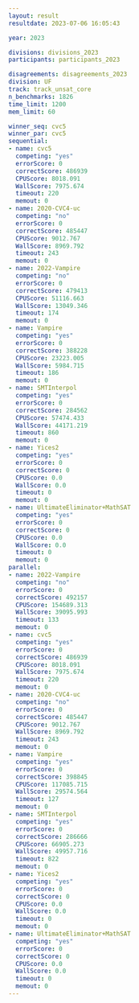 ```yaml
---
layout: result
resultdate: 2023-07-06 16:05:43

year: 2023

divisions: divisions_2023
participants: participants_2023

disagreements: disagreements_2023
division: UF
track: track_unsat_core
n_benchmarks: 1826
time_limit: 1200
mem_limit: 60

winner_seq: cvc5
winner_par: cvc5
sequential:
- name: cvc5
  competing: "yes"
  errorScore: 0
  correctScore: 486939
  CPUScore: 8018.091
  WallScore: 7975.674
  timeout: 220
  memout: 0
- name: 2020-CVC4-uc
  competing: "no"
  errorScore: 0
  correctScore: 485447
  CPUScore: 9012.767
  WallScore: 8969.792
  timeout: 243
  memout: 0
- name: 2022-Vampire
  competing: "no"
  errorScore: 0
  correctScore: 479413
  CPUScore: 51116.663
  WallScore: 13049.346
  timeout: 174
  memout: 0
- name: Vampire
  competing: "yes"
  errorScore: 0
  correctScore: 388228
  CPUScore: 23223.005
  WallScore: 5984.715
  timeout: 186
  memout: 0
- name: SMTInterpol
  competing: "yes"
  errorScore: 0
  correctScore: 284562
  CPUScore: 57474.433
  WallScore: 44171.219
  timeout: 860
  memout: 0
- name: Yices2
  competing: "yes"
  errorScore: 0
  correctScore: 0
  CPUScore: 0.0
  WallScore: 0.0
  timeout: 0
  memout: 0
- name: UltimateEliminator+MathSAT
  competing: "yes"
  errorScore: 0
  correctScore: 0
  CPUScore: 0.0
  WallScore: 0.0
  timeout: 0
  memout: 0
parallel:
- name: 2022-Vampire
  competing: "no"
  errorScore: 0
  correctScore: 492157
  CPUScore: 154689.313
  WallScore: 39095.993
  timeout: 133
  memout: 0
- name: cvc5
  competing: "yes"
  errorScore: 0
  correctScore: 486939
  CPUScore: 8018.091
  WallScore: 7975.674
  timeout: 220
  memout: 0
- name: 2020-CVC4-uc
  competing: "no"
  errorScore: 0
  correctScore: 485447
  CPUScore: 9012.767
  WallScore: 8969.792
  timeout: 243
  memout: 0
- name: Vampire
  competing: "yes"
  errorScore: 0
  correctScore: 398845
  CPUScore: 117085.715
  WallScore: 29574.564
  timeout: 127
  memout: 0
- name: SMTInterpol
  competing: "yes"
  errorScore: 0
  correctScore: 286666
  CPUScore: 66905.273
  WallScore: 49957.716
  timeout: 822
  memout: 0
- name: Yices2
  competing: "yes"
  errorScore: 0
  correctScore: 0
  CPUScore: 0.0
  WallScore: 0.0
  timeout: 0
  memout: 0
- name: UltimateEliminator+MathSAT
  competing: "yes"
  errorScore: 0
  correctScore: 0
  CPUScore: 0.0
  WallScore: 0.0
  timeout: 0
  memout: 0
---
```

